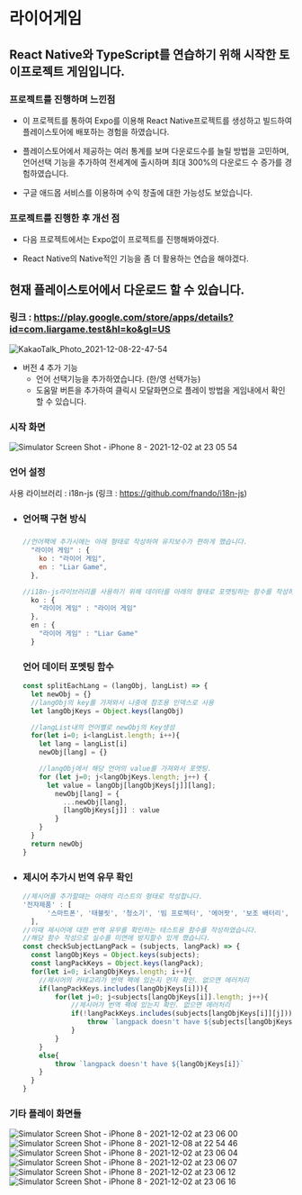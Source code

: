 # 라이어게임

## React Native와 TypeScript를 연습하기 위해 시작한 토이프로젝트 게임입니다.




### 프로젝트를 진행하며 느낀점
* 이 프로젝트를 통하여 Expo를 이용해 React Native프로젝트를 생성하고 빌드하여 플레이스토어에 배포하는 경험을 하였습니다. 

* 플레이스토어에서 제공하는 여러 통계를 보며 다운로드수를 늘릴 방법을 고민하며, 언어선택 기능을 추가하여 전세계에 출시하며 최대 300%의 다운로드 수 증가를 경험하였습니다. 

* 구글 애드몹 서비스를 이용하며 수익 창출에 대한 가능성도 보았습니다.

### 프로젝트를 진행한 후 개선 점
* 다음 프로젝트에서는 Expo없이 프로젝트를 진행해봐야겠다.

* React Native의 Native적인 기능을 좀 더 활용하는 연습을 해야겠다.

## 현재 플레이스토어에서 다운로드 할 수 있습니다.
### 링크 : https://play.google.com/store/apps/details?id=com.liargame.test&hl=ko&gl=US
![KakaoTalk_Photo_2021-12-08-22-47-54](https://user-images.githubusercontent.com/61589338/145219326-0559c54f-0077-4a99-8125-75ef3af04fe3.png)

+ 버전 4 추가 기능
  + 언어 선택기능을 추가하였습니다. (한/영 선택가능)
  + 도움말 버튼을 추가하여 클릭시 모달화면으로 플레이 방법을 게임내에서 확인할 수 있습니다.

### 시작 화면
![Simulator Screen Shot - iPhone 8 - 2021-12-02 at 23 05 54](https://user-images.githubusercontent.com/61589338/145217885-6a790e94-3467-431b-b325-1bba8fe94d64.png)


### 언어 설정
사용 라이브러리 : i18n-js (링크 : https://github.com/fnando/i18n-js)

* ### 언어팩 구현 방식
  ### 
  ```javascript
  //언어팩에 추가시에는 아래 형태로 작성하여 유지보수가 편하게 했습니다.
    "라이어 게임" : {
      ko : "라이어 게임",
      en : "Liar Game",
    },

  //i18n-js라이브러리를 사용하기 위해 데이터를 아래의 형태로 포맷팅하는 함수를 작성하였습니다.
    ko : {
      "라이어 게임" : "라이어 게임"
    }, 
    en : {
      "라이어 게임" : "Liar Game"
    }
  ```
  ### 언어 데이터 포멧팅 함수

  ```javascript
  const splitEachLang = (langObj, langList) => {
    let newObj = {}
    //langObj의 key를 가져와서 나중에 참조용 인덱스로 사용
    let langObjKeys = Object.keys(langObj)

    //langList내의 언어별로 newObj의 Key생성
    for(let i=0; i<langList.length; i++){
      let lang = langList[i]
      newObj[lang] = {}

      //langObj에서 해당 언어의 value를 가져와서 포멧팅.
      for (let j=0; j<langObjKeys.length; j++) {
        let value = langObj[langObjKeys[j]][lang];
          newObj[lang] = {
            ...newObj[lang],
            [langObjKeys[j]] : value
          } 
      }
    }
    return newObj
  }
  ```

* ### 제시어 추가시 번역 유무 확인
  ```javascript
  //제시어를 추가할때는 아래의 리스트의 형태로 작성합니다.
  '전자제품' : [
        '스마트폰', '태블릿', '청소기', '빔 프로젝터', '에어팟', '보조 배터리', '블루투스 스피커', '가습기', '컴퓨터', '전동 킥보드', '스마트 워치', '에어컨', '히터', '리모컨', '셋톱박스'
    ],
  //이때 제시어에 대한 번역 유무를 확인하는 테스트용 함수를 작성하였습니다.
  //해당 함수 작성으로 실수를 미연에 방지할수 있게 했습니다.
  const checkSubjectLangPack = (subjects, langPack) => {
    const langObjKeys = Object.keys(subjects);
    const langPackKeys = Object.keys(langPack);
    for(let i=0; i<langObjKeys.length; i++){
      //제시어의 카테고리가 번역 팩에 있는지 먼저 확인. 없으면 에러처리
      if(langPackKeys.includes(langObjKeys[i])){
          for(let j=0; j<subjects[langObjKeys[i]].length; j++){
              //제시어가 번역 팩에 있는지 확인. 없으면 에러처리
              if(!langPackKeys.includes(subjects[langObjKeys[i]][j])){
                  throw `langpack doesn't have ${subjects[langObjKeys[i]][j]}`
              }
          }
      }
      else{
          throw `langpack doesn't have ${langObjKeys[i]}`
      }
    } 
  }
  ```

### 기타 플레이 화면들

![Simulator Screen Shot - iPhone 8 - 2021-12-02 at 23 06 00](https://user-images.githubusercontent.com/61589338/145219740-bd0e3f89-8cd5-48a1-9631-936ea8a8524b.png)
![Simulator Screen Shot - iPhone 8 - 2021-12-08 at 22 54 46](https://user-images.githubusercontent.com/61589338/145220217-e40982be-fdd7-4679-a42c-d19958b6dffa.png)
![Simulator Screen Shot - iPhone 8 - 2021-12-02 at 23 06 04](https://user-images.githubusercontent.com/61589338/145219844-c0e7dc3e-ff79-464f-9635-d64c6c18a617.png)
![Simulator Screen Shot - iPhone 8 - 2021-12-02 at 23 06 07](https://user-images.githubusercontent.com/61589338/145219851-4f3dd848-4fc8-4243-b5d1-e703c47c89de.png)
![Simulator Screen Shot - iPhone 8 - 2021-12-02 at 23 06 12](https://user-images.githubusercontent.com/61589338/145219864-bce7e6f1-8f9c-4e02-8b27-597f01575703.png)
![Simulator Screen Shot - iPhone 8 - 2021-12-02 at 23 06 16](https://user-images.githubusercontent.com/61589338/145219872-e53aab0c-71c1-4733-8348-af9050093a4b.png)

